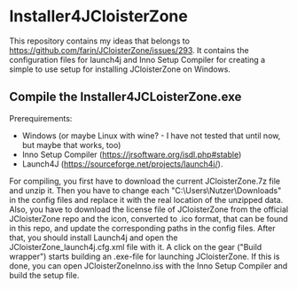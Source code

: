 # Installer4JCloisterZone

This repository contains my ideas that belongs to https://github.com/farin/JCloisterZone/issues/293.
It contains the configuration files for launch4j and Inno Setup Compiler for creating a simple to use setup for installing JCloisterZone on Windows.

## Compile the Installer4JCLoisterZone.exe

Prerequirements: 

 - Windows (or maybe Linux with wine? - I have not tested that until now, but maybe that works, too)
 - Inno Setup Compiler (https://jrsoftware.org/isdl.php#stable)
 - Launch4J (https://sourceforge.net/projects/launch4j/).

For compiling, you first have to download the current JCloisterZone.7z file and unzip it.
Then you have to change each "C:\Users\Nutzer\Downloads" in the config files and replace it with the real location of the unzipped data.
Also, you have to download the license file of JCloisterZone from the official JCloisterZone repo and the icon, converted to .ico format, that can be found in this repo, and update the corresponding paths in the config files.
After that, you should install Launch4j and open the JCloisterZone_launch4j.cfg.xml file with it. A click on the gear ("Build wrapper") starts building an .exe-file for launching JCloisterZone.
If this is done, you can open JCloisterZoneInno.iss with the Inno Setup Compiler and build the setup file.
